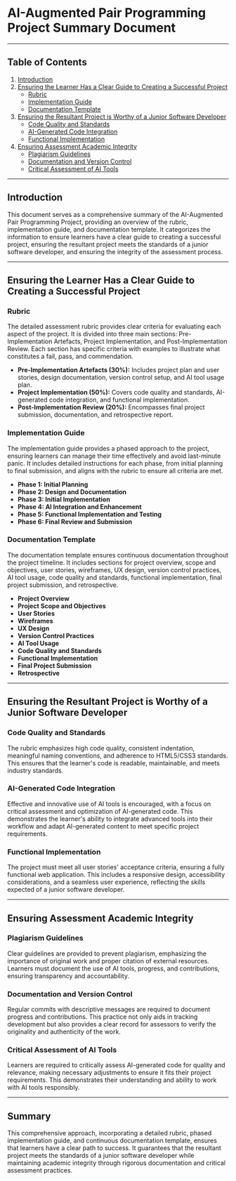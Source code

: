 # AI-Augmented Pair Programming Project Summary Document

---

## Table of Contents
1. [Introduction](#introduction)
2. [Ensuring the Learner Has a Clear Guide to Creating a Successful Project](#ensuring-the-learner-has-a-clear-guide-to-creating-a-successful-project)
    - [Rubric](#rubric)
    - [Implementation Guide](#implementation-guide)
    - [Documentation Template](#documentation-template)
3. [Ensuring the Resultant Project is Worthy of a Junior Software Developer](#ensuring-the-resultant-project-is-worthy-of-a-junior-software-developer)
    - [Code Quality and Standards](#code-quality-and-standards)
    - [AI-Generated Code Integration](#ai-generated-code-integration)
    - [Functional Implementation](#functional-implementation)
4. [Ensuring Assessment Academic Integrity](#ensuring-assessment-academic-integrity)
    - [Plagiarism Guidelines](#plagiarism-guidelines)
    - [Documentation and Version Control](#documentation-and-version-control)
    - [Critical Assessment of AI Tools](#critical-assessment-of-ai-tools)

---

## Introduction

This document serves as a comprehensive summary of the AI-Augmented Pair Programming Project, providing an overview of the rubric, implementation guide, and documentation template. It categorizes the information to ensure learners have a clear guide to creating a successful project, ensuring the resultant project meets the standards of a junior software developer, and ensuring the integrity of the assessment process.

---

## Ensuring the Learner Has a Clear Guide to Creating a Successful Project

### Rubric

The detailed assessment rubric provides clear criteria for evaluating each aspect of the project. It is divided into three main sections: Pre-Implementation Artefacts, Project Implementation, and Post-Implementation Review. Each section has specific criteria with examples to illustrate what constitutes a fail, pass, and commendation.

- **Pre-Implementation Artefacts (30%):** Includes project plan and user stories, design documentation, version control setup, and AI tool usage plan.
- **Project Implementation (50%):** Covers code quality and standards, AI-generated code integration, and functional implementation.
- **Post-Implementation Review (20%):** Encompasses final project submission, documentation, and retrospective report.

### Implementation Guide

The implementation guide provides a phased approach to the project, ensuring learners can manage their time effectively and avoid last-minute panic. It includes detailed instructions for each phase, from initial planning to final submission, and aligns with the rubric to ensure all criteria are met.

- **Phase 1: Initial Planning**
- **Phase 2: Design and Documentation**
- **Phase 3: Initial Implementation**
- **Phase 4: AI Integration and Enhancement**
- **Phase 5: Functional Implementation and Testing**
- **Phase 6: Final Review and Submission**

### Documentation Template

The documentation template ensures continuous documentation throughout the project timeline. It includes sections for project overview, scope and objectives, user stories, wireframes, UX design, version control practices, AI tool usage, code quality and standards, functional implementation, final project submission, and retrospective.

- **Project Overview**
- **Project Scope and Objectives**
- **User Stories**
- **Wireframes**
- **UX Design**
- **Version Control Practices**
- **AI Tool Usage**
- **Code Quality and Standards**
- **Functional Implementation**
- **Final Project Submission**
- **Retrospective**

---

## Ensuring the Resultant Project is Worthy of a Junior Software Developer

### Code Quality and Standards

The rubric emphasizes high code quality, consistent indentation, meaningful naming conventions, and adherence to HTML5/CSS3 standards. This ensures that the learner's code is readable, maintainable, and meets industry standards.

### AI-Generated Code Integration

Effective and innovative use of AI tools is encouraged, with a focus on critical assessment and optimization of AI-generated code. This demonstrates the learner's ability to integrate advanced tools into their workflow and adapt AI-generated content to meet specific project requirements.

### Functional Implementation

The project must meet all user stories' acceptance criteria, ensuring a fully functional web application. This includes a responsive design, accessibility considerations, and a seamless user experience, reflecting the skills expected of a junior software developer.

---

## Ensuring Assessment Academic Integrity

### Plagiarism Guidelines

Clear guidelines are provided to prevent plagiarism, emphasizing the importance of original work and proper citation of external resources. Learners must document the use of AI tools, progress, and contributions, ensuring transparency and accountability.

### Documentation and Version Control

Regular commits with descriptive messages are required to document progress and contributions. This practice not only aids in tracking development but also provides a clear record for assessors to verify the originality and authenticity of the work.

### Critical Assessment of AI Tools

Learners are required to critically assess AI-generated code for quality and relevance, making necessary adjustments to ensure it fits their project requirements. This demonstrates their understanding and ability to work with AI tools responsibly.

---

## Summary

This comprehensive approach, incorporating a detailed rubric, phased implementation guide, and continuous documentation template, ensures that learners have a clear path to success. It guarantees that the resultant project meets the standards of a junior software developer while maintaining academic integrity through rigorous documentation and critical assessment practices.
